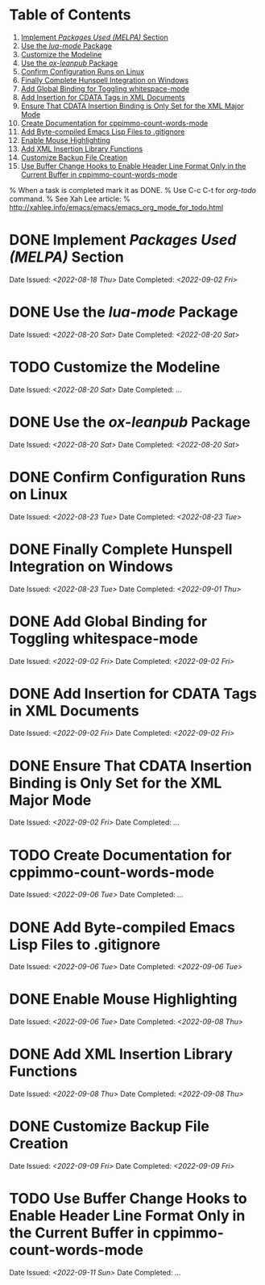 
# Table of Contents

1.  [Implement *Packages Used (MELPA)* Section](#org6062ab0)
2.  [Use the *lua-mode* Package](#org775e593)
3.  [Customize the Modeline](#orgf48e933)
4.  [Use the *ox-leanpub* Package](#org4622cb3)
5.  [Confirm Configuration Runs on Linux](#org8a95f81)
6.  [Finally Complete Hunspell Integration on Windows](#org1833981)
7.  [Add Global Binding for Toggling whitespace-mode](#org60e9f1d)
8.  [Add Insertion for CDATA Tags in XML Documents](#orgfc332a8)
9.  [Ensure That CDATA Insertion Binding is Only Set for the XML Major Mode](#orgc89868f)
10. [Create Documentation for cppimmo-count-words-mode](#org97a9f53)
11. [Add Byte-compiled Emacs Lisp Files to .gitignore](#org0e9f65e)
12. [Enable Mouse Highlighting](#org561aa1a)
13. [Add XML Insertion Library Functions](#org1738b67)
14. [Customize Backup File Creation](#org7550572)
15. [Use Buffer Change Hooks to Enable Header Line Format Only in the Current Buffer in cppimmo-count-words-mode](#org4eb8a0d)

% When a task is completed mark it as DONE.
% Use C-c C-t for *org-todo* command.
% See Xah Lee article:
% <http://xahlee.info/emacs/emacs/emacs_org_mode_for_todo.html>


<a id="org6062ab0"></a>

# DONE Implement *Packages Used (MELPA)* Section

Date Issued: *<span class="timestamp-wrapper"><span class="timestamp">&lt;2022-08-18 Thu&gt;</span></span>*
Date Completed: *<span class="timestamp-wrapper"><span class="timestamp">&lt;2022-09-02 Fri&gt;</span></span>*


<a id="org775e593"></a>

# DONE Use the *lua-mode* Package

Date Issued: *<span class="timestamp-wrapper"><span class="timestamp">&lt;2022-08-20 Sat&gt;</span></span>*
Date Completed: *<span class="timestamp-wrapper"><span class="timestamp">&lt;2022-08-20 Sat&gt;</span></span>*


<a id="orgf48e933"></a>

# TODO Customize the Modeline

Date Issued: *<span class="timestamp-wrapper"><span class="timestamp">&lt;2022-08-20 Sat&gt;</span></span>*
Date Completed: *&#x2026;*


<a id="org4622cb3"></a>

# DONE Use the *ox-leanpub* Package

Date Issued: *<span class="timestamp-wrapper"><span class="timestamp">&lt;2022-08-20 Sat&gt;</span></span>*
Date Completed: *<span class="timestamp-wrapper"><span class="timestamp">&lt;2022-08-20 Sat&gt;</span></span>*


<a id="org8a95f81"></a>

# DONE Confirm Configuration Runs on Linux

Date Issued: *<span class="timestamp-wrapper"><span class="timestamp">&lt;2022-08-23 Tue&gt;</span></span>*
Date Completed: *<span class="timestamp-wrapper"><span class="timestamp">&lt;2022-08-23 Tue&gt;</span></span>*


<a id="org1833981"></a>

# DONE Finally Complete Hunspell Integration on Windows

Date Issued: *<span class="timestamp-wrapper"><span class="timestamp">&lt;2022-08-23 Tue&gt;</span></span>*
Date Completed: *<span class="timestamp-wrapper"><span class="timestamp">&lt;2022-09-01 Thu&gt;</span></span>*


<a id="org60e9f1d"></a>

# DONE Add Global Binding for Toggling whitespace-mode

Date Issued: *<span class="timestamp-wrapper"><span class="timestamp">&lt;2022-09-02 Fri&gt;</span></span>*
Date Completed: *<span class="timestamp-wrapper"><span class="timestamp">&lt;2022-09-02 Fri&gt;</span></span>*


<a id="orgfc332a8"></a>

# DONE Add Insertion for CDATA Tags in XML Documents

Date Issued: *<span class="timestamp-wrapper"><span class="timestamp">&lt;2022-09-02 Fri&gt;</span></span>*
Date Completed: *<span class="timestamp-wrapper"><span class="timestamp">&lt;2022-09-02 Fri&gt;</span></span>*


<a id="orgc89868f"></a>

# DONE Ensure That CDATA Insertion Binding is Only Set for the XML Major Mode

Date Issued: *<span class="timestamp-wrapper"><span class="timestamp">&lt;2022-09-02 Fri&gt;</span></span>*
Date Completed: *&#x2026;*


<a id="org97a9f53"></a>

# TODO Create Documentation for cppimmo-count-words-mode

Date Issued: *<span class="timestamp-wrapper"><span class="timestamp">&lt;2022-09-06 Tue&gt;</span></span>*
Date Completed: *&#x2026;*


<a id="org0e9f65e"></a>

# DONE Add Byte-compiled Emacs Lisp Files to .gitignore

Date Issued: *<span class="timestamp-wrapper"><span class="timestamp">&lt;2022-09-06 Tue&gt;</span></span>*
Date Completed: *<span class="timestamp-wrapper"><span class="timestamp">&lt;2022-09-06 Tue&gt;</span></span>*


<a id="org561aa1a"></a>

# DONE Enable Mouse Highlighting

Date Issued: *<span class="timestamp-wrapper"><span class="timestamp">&lt;2022-09-06 Tue&gt;</span></span>*
Date Completed: *<span class="timestamp-wrapper"><span class="timestamp">&lt;2022-09-08 Thu&gt;</span></span>*


<a id="org1738b67"></a>

# DONE Add XML Insertion Library Functions

Date Issued: *<span class="timestamp-wrapper"><span class="timestamp">&lt;2022-09-08 Thu&gt;</span></span>*
Date Completed: *<span class="timestamp-wrapper"><span class="timestamp">&lt;2022-09-08 Thu&gt;</span></span>*


<a id="org7550572"></a>

# DONE Customize Backup File Creation

Date Issued: *<span class="timestamp-wrapper"><span class="timestamp">&lt;2022-09-09 Fri&gt;</span></span>*
Date Completed: *<span class="timestamp-wrapper"><span class="timestamp">&lt;2022-09-09 Fri&gt;</span></span>*


<a id="org4eb8a0d"></a>

# TODO Use Buffer Change Hooks to Enable Header Line Format Only in the Current Buffer in cppimmo-count-words-mode

Date Issued: *<span class="timestamp-wrapper"><span class="timestamp">&lt;2022-09-11 Sun&gt;</span></span>*
Date Completed: *&#x2026;*

